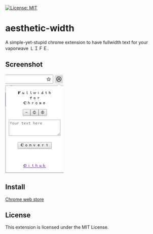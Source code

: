 [![License: MIT](https://img.shields.io/badge/License-MIT-yellow.svg)](https://opensource.org/licenses/MIT)

# aesthetic-width
A simple-yet-stupid chrome extension to have fullwidth text for your vaporwave ＬＩＦＥ.
## Screenshot
![Screenshot](screenshot.png)
## Install
[Chrome web store](https://goo.gl/uXArzk)
## License
This extension is licensed under the MIT License.


